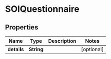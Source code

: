 

# SOIQuestionnaire


## Properties

| Name | Type | Description | Notes |
|------------ | ------------- | ------------- | -------------|
|**details** | **String** |  |  [optional] |



